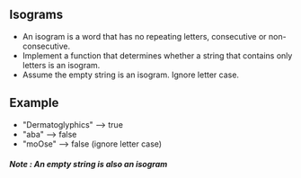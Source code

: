 ## Isograms
* An isogram is a word that has no repeating letters, consecutive or non-consecutive.
* Implement a function that determines whether a string that contains only letters is an isogram.
* Assume the empty string is an isogram. Ignore letter case.
## Example
* "Dermatoglyphics" --> true
* "aba" --> false
* "moOse" --> false (ignore letter case)
##### Note : An empty string is also an isogram